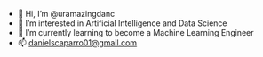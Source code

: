 - 👋 Hi, I’m @uramazingdanc
- 👀 I’m interested in Artificial Intelligence and Data  Science
- 🌱 I’m currently learning to become a Machine Learning  Engineer
- 📫 danielscaparro01@gmail.com

<!---
uramazingdanc/uramazingdanc is a ✨ special ✨ repository because its `README.md` (this file) appears on your GitHub profile.
You can click the Preview link to take a look at your changes.
--->

